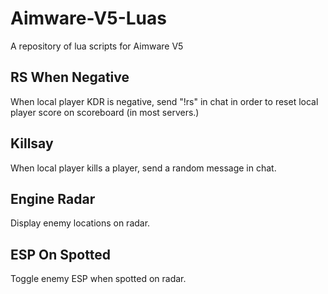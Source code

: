 # Aimware-V5-Luas
A repository of lua scripts for Aimware V5

## RS When Negative
When local player KDR is negative, send "!rs" in chat in order to reset local player score on scoreboard (in most servers.)

## Killsay
When local player kills a player, send a random message in chat.

## Engine Radar
Display enemy locations on radar.

## ESP On Spotted
Toggle enemy ESP when spotted on radar.